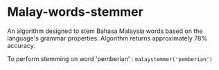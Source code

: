 # Malay-words-stemmer
An algorithm designed to stem Bahasa Malaysia words based on the language's grammar properties. Algorithm returns approximately 78% accuracy.

To perform stemming on word 'pemberian' :
``` malaystemmer('pemberian') ```
